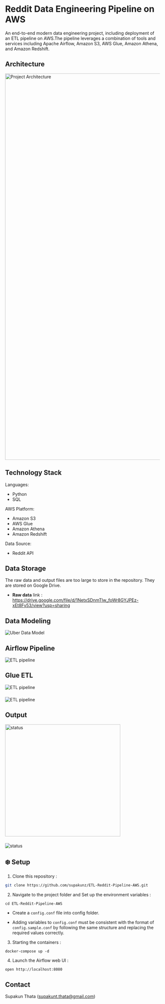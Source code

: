 # Reddit Data Engineering Pipeline on AWS

An end-to-end modern data engineering project, including deployment of an ETL pipeline on AWS.The pipeline leverages a combination of tools and services including Apache Airflow, Amazon S3, AWS Glue, Amazon Athena, and Amazon Redshift.

## Architecture
<img width="1258" alt="Project Architecture" src="https://github.com/user-attachments/assets/3cab990d-21d1-4d34-9ece-2e45426ae24c">


## Technology Stack
Languages: 
* Python
* SQL

AWS Platform: 
* Amazon S3
* AWS Glue
* Amazon Athena
* Amazon Redshift

Data Source:
* Reddit API

## Data Storage
The raw data and output files are too large to store in the repository. They are stored on Google Drive.

- **Raw data** link : https://drive.google.com/file/d/1NetxSDnmTlw_foWr8GYJPEz-xEt8Fy53/view?usp=sharing

## Data Modeling
![Uber Data Model](https://github.com/user-attachments/assets/7ced58c2-7210-42ac-98d6-b0d73a353b80)

## Airflow Pipeline
<img alt="ETL pipeline" src="https://github.com/user-attachments/assets/48feae94-1c53-4c0c-822c-8ae6db28ad24">

## Glue ETL

<img alt="ETL pipeline" src="https://github.com/user-attachments/assets/b4621c07-6b6c-4713-a536-de047350a858">

###

<img alt="ETL pipeline" src="https://github.com/user-attachments/assets/a55772ed-c89d-441e-b6e5-ef83fb3f7f57">



## Output

<img src="https://github.com/user-attachments/assets/8ce24728-3f82-4ce9-a346-0886b8da24f5" style="padding-right:30px;" alt="status" height="365" width="375"/>

###

<img src="https://github.com/user-attachments/assets/5511c4f9-5e98-4ac8-92b7-132c2e20b164" alt="status"/>

## ❄️ Setup

1. Clone this repository :
```bash
git clone https://github.com/supakunz/ETL-Reddit-Pipeline-AWS.git
```

2. Navigate to the project folder and Set up the environment variables :
```
cd ETL-Reddit-Pipeline-AWS
```
- Create a `config.conf` file into config folder.
   
- Adding variables to `config.conf` must be consistent with the format of `config.sample.conf` by following the same structure and replacing the required values correctly.

3. Starting the containers :
```
docker-compose up -d
```

4. Launch the Airflow web UI :
```
open http://localhost:8080
```

## Contact
Supakun Thata (supakunt.thata@gmail.com)
